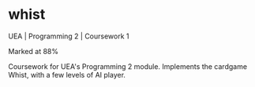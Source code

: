 # whist
UEA | Programming 2 | Coursework 1

Marked at 88%

Coursework for UEA's Programming 2 module. Implements the cardgame Whist, with a few levels of AI player.

